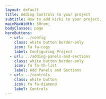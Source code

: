```yaml
---
layout: default
title: Adding Controls to your project
subtitle: How to add kirki to your project.
mainMaxWidth: 50rem;
bodyClasses: page
heroButtons:
  - url: ../config
    class: white button border-only
    icon: fa fa-cogs
    label: Configuring Project
  - url: ../adding-panels-and-sections
    class: white button border-only
    icon: fa fa-th-list
    label: Add Panels and Sections
  - url: ../controls
    class: white button
    icon: fa fa-diamond
    label: Controls
---
```


